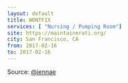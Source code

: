 ```yaml
---
layout: default
title: WONTFIX
services: [ "Nursing / Pumping Room"]
site: https://maintainerati.org/
city: San Francisco, CA
from: 2017-02-16
to: 2017-02-16
---
```


Source: [@iennae](https://github.com/iennae)
